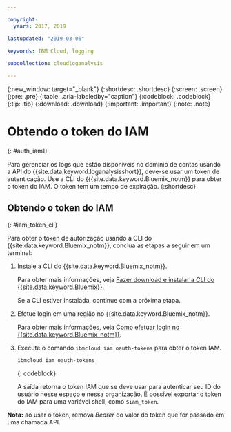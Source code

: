 ```yaml
---

copyright:
  years: 2017, 2019

lastupdated: "2019-03-06"

keywords: IBM Cloud, logging

subcollection: cloudloganalysis

---
```


{:new_window: target="_blank"}
{:shortdesc: .shortdesc}
{:screen: .screen}
{:pre: .pre}
{:table: .aria-labeledby="caption"}
{:codeblock: .codeblock}
{:tip: .tip}
{:download: .download}
{:important: .important}
{:note: .note}


# Obtendo o token do IAM
{: #auth_iam1}

Para gerenciar os logs que estão disponíveis no domínio de contas usando a API do {{site.data.keyword.loganalysisshort}}, deve-se usar um token de autenticação. Use a CLI do {{{site.data.keyword.Bluemix_notm}} para obter o token do IAM. O token tem um tempo de expiração. 
{:shortdesc}


## Obtendo o token do IAM
{: #iam_token_cli}

Para obter o token de autorização usando a CLI do {{site.data.keyword.Bluemix_notm}}, conclua as etapas a seguir em um terminal:

1. Instale a CLI do {{site.data.keyword.Bluemix_notm}}.

   Para obter mais informações, veja [Fazer download e instalar a CLI do {{site.data.keyword.Bluemix}}](/docs/cli/index.html#overview).
   
   Se a CLI estiver instalada, continue com a próxima etapa.
    
2. Efetue login em uma região no {{site.data.keyword.Bluemix_notm}}. 

    Para obter mais informações, veja [Como efetuar login no {{site.data.keyword.Bluemix_notm}}](/docs/services/CloudLogAnalysis/qa/cli_qa.html#login).
	
3. Execute o comando `ibmcloud iam oauth-tokens` para obter o token IAM.

    ```
	ibmcloud iam oauth-tokens
	```
	{: codeblock}
	
	A saída retorna o token IAM que se deve usar para autenticar seu ID do usuário nesse espaço e nessa organização. É possível exportar o token do IAM para uma variável shell, como `$iam_token`.



**Nota:** ao usar o token, remova *Bearer* do valor do token que for passado em uma chamada API.

